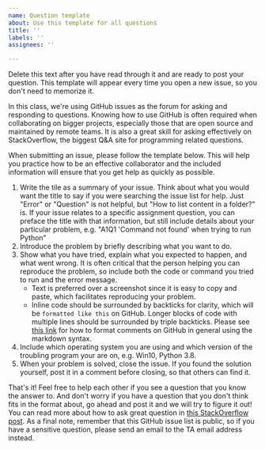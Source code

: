 ```yaml
---
name: Question template
about: Use this template for all questions
title: ''
labels: ''
assignees: ''

---
```


Delete this text after you have read through it and are ready to post your question.
This template will appear every time you open a new issue,
so you don't need to memorize it.

In this class,
we're using GitHub issues as the forum for asking and responding to questions.
Knowing how to use GitHub is often required when collaborating on bigger projects,
especially those that are open source and maintained by remote teams.
It is also a great skill for asking effectively on StackOverflow,
the biggest Q&A site for programming related questions.

When submitting an issue,
please follow the template below.
This will help you practice how to be an effective collaborator
and the included information will ensure that you get help as quickly as possible.

1. Write the tile as a summary of your issue.
   Think about what you would want the title to say
   if you were searching the issue list for help.
   Just "Error" or "Question" is not helpful,
   but "How to list content in a folder?" is.
   If your issue relates to a specific assignment question,
   you can preface the title with that information,
   but still include details about your particular problem,
   e.g. "A1Q1 'Command not found' when trying to run Python"
2. Introduce the problem by briefly describing what you want to do.
3. Show what you have tried,
   explain what you expected to happen,
   and what went wrong.
   It is often critical that the person helping you can reproduce the problem,
   so include both the code or command you tried to run and the error message.
      - Text is preferred over a screenshot since it is easy to copy and paste,
        which facilitates reproducing your problem.
      - Inline code should be surrounded by backticks for clarity,
        which will be `formatted like this` on GitHub.
        Longer blocks of code with multiple lines should be surrounded by triple backticks.
        Please see [this link] for how to format comments on GitHub in general using the markdown syntax.
4. Include which operating system you are using
   and which version of the troubling program your are on,
   e.g. Win10, Python 3.8.
5. When your problem is solved,
   close the issue.
   If you found the solution yourself,
   post it in a comment before closing,
   so that others can find it.

That's it!
Feel free to help each other if you see a question that you know the answer to. 
And don't worry if you have a question
that you don't think fits in the format about,
go ahead and post it and we will try to figure it out!
You can read more about how to ask great question in [this StackOverflow post].
As a final note,
remember that this GitHub issue list is public,
so if you have a sensitive question,
please send an email to the TA email address instead.

[this link]: https://guides.github.com/features/mastering-markdown/
[this StackOverflow post]: https://stackoverflow.com/help/how-to-ask
